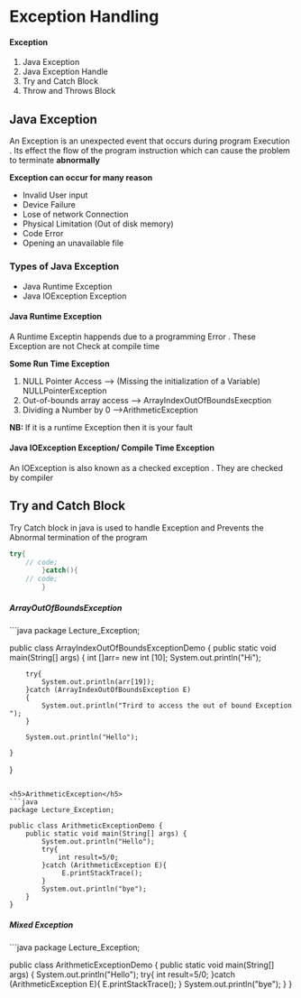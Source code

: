 <h1>Exception Handling</h1>
<h4>Exception</h4>
<ol>
<li>Java Exception</li>
<li>Java Exception Handle</li>
<li>Try and Catch Block</li>
<li>Throw and Throws Block</li>
</ol>


<h2>Java Exception</h2>
<p>An Exception is an unexpected event that occurs during program Execution . Its effect the flow of the program instruction which can cause the problem to terminate <b>abnormally</b></p>

<b>Exception can occur for many reason </b>
<ul>
<li> Invalid User input</li>
<li>Device Failure</li>
<li>Lose of network Connection</li>
<li>Physical Limitation (Out of disk memory)</li>
<li>Code Error </li>
<li>Opening an unavailable file</li>
</ul>

<h3>Types of Java Exception </h3>
<ul>
<li>Java Runtime Exception </li>
<li>Java IOException Exception </li>
</ul>

<h4>Java Runtime Exception</h4>
<p>A Runtime Exceptin happends due to a programming Error . These Exception are not Check at compile time </p>

<b>Some Run Time Exception</b>
<ol>
<li>NULL Pointer Access --> (Missing the initialization of a Variable) NULLPointerException</li>
<li>Out-of-bounds array access --> ArrayIndexOutOfBoundsExecption </li>
<li>Dividing a Number by 0 -->ArithmeticException </li>
</ol>

<p><b>NB: </b> If it is a runtime Exception then it is your fault </p>


<h4>Java IOException Exception/ Compile Time Exception </h4>
<P>An IOException is also known as a checked exception . They are checked by compiler</p>


<h2>Try and Catch Block</h2>
<p>Try Catch block in java is used to handle Exception and Prevents the Abnormal termination of the program </p>

````java
try{
    // code;
        }catch(){
    // code;
        }
````

<h5>ArrayOutOfBoundsException</h5>
```java
package Lecture_Exception;

public class ArrayIndexOutOfBoundsExceptionDemo {
    public static void main(String[] args) {
        int []arr= new int [10];
        System.out.println("Hi");

        try{
            System.out.println(arr[19]);
        }catch (ArrayIndexOutOfBoundsException E)
        {
            System.out.println("Trird to access the out of bound Exception ");
        }

        System.out.println("Hello");

    }
}

```

<h5>ArithmeticException</h5>
```java
package Lecture_Exception;

public class ArithmeticExceptionDemo {
    public static void main(String[] args) {
        System.out.println("Hello");
        try{
            int result=5/0;
        }catch (ArithmeticException E){
             E.printStackTrace();
        }
        System.out.println("bye");
    }
}

```

<h5>Mixed Exception</h5>
```java
package Lecture_Exception;

public class ArithmeticExceptionDemo {
    public static void main(String[] args) {
        System.out.println("Hello");
        try{
            int result=5/0;
        }catch (ArithmeticException E){
             E.printStackTrace();
        }
        System.out.println("bye");
    }
}

```